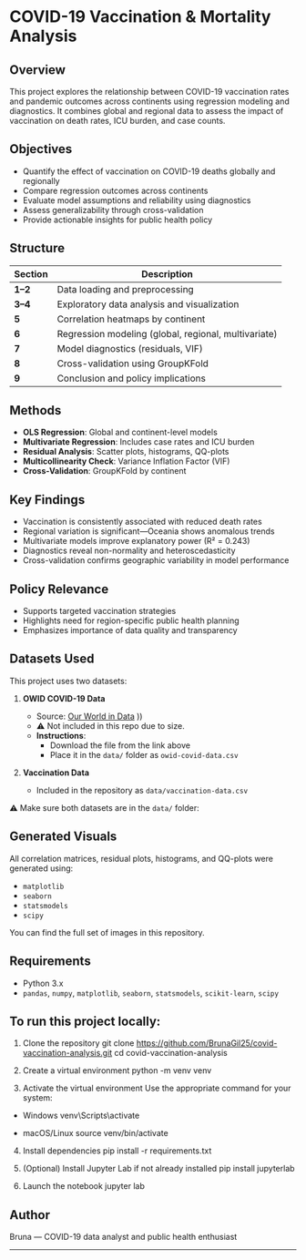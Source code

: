 # COVID-19 Vaccination & Mortality Analysis

## Overview

This project explores the relationship between COVID-19 vaccination rates and pandemic outcomes across continents using regression modeling and diagnostics. It combines global and regional data to assess the impact of vaccination on death rates, ICU burden, and case counts.

## Objectives

- Quantify the effect of vaccination on COVID-19 deaths globally and regionally
- Compare regression outcomes across continents
- Evaluate model assumptions and reliability using diagnostics
- Assess generalizability through cross-validation
- Provide actionable insights for public health policy

## Structure

| Section | Description |
|--------|-------------|
| **1–2** | Data loading and preprocessing |
| **3–4** | Exploratory data analysis and visualization |
| **5**   | Correlation heatmaps by continent |
| **6**   | Regression modeling (global, regional, multivariate) |
| **7**   | Model diagnostics (residuals, VIF) |
| **8**   | Cross-validation using GroupKFold |
| **9**   | Conclusion and policy implications |

## Methods

- **OLS Regression**: Global and continent-level models
- **Multivariate Regression**: Includes case rates and ICU burden
- **Residual Analysis**: Scatter plots, histograms, QQ-plots
- **Multicollinearity Check**: Variance Inflation Factor (VIF)
- **Cross-Validation**: GroupKFold by continent

## Key Findings

- Vaccination is consistently associated with reduced death rates
- Regional variation is significant—Oceania shows anomalous trends
- Multivariate models improve explanatory power (R² = 0.243)
- Diagnostics reveal non-normality and heteroscedasticity
- Cross-validation confirms geographic variability in model performance

## Policy Relevance

- Supports targeted vaccination strategies
- Highlights need for region-specific public health planning
- Emphasizes importance of data quality and transparency

##  Datasets Used

This project uses two datasets:

1. **OWID COVID-19 Data**  
   - Source: [Our World in Data]("https://raw.githubusercontent.com/owid/covid-19-data/master/public/data/owid-covid-data.csv")
))  
   - ⚠️ Not included in this repo due to size.  
   - **Instructions**:  
     - Download the file from the link above  
     - Place it in the `data/` folder as `owid-covid-data.csv`

2. **Vaccination Data**  
   - Included in the repository as `data/vaccination-data.csv`

⚠️ Make sure both datasets are in the `data/` folder:


## Generated Visuals

All correlation matrices, residual plots, histograms, and QQ-plots were generated using:
- `matplotlib`
- `seaborn`
- `statsmodels`
- `scipy`

You can find the full set of images in this repository.

## Requirements

- Python 3.x
- `pandas`, `numpy`, `matplotlib`, `seaborn`, `statsmodels`, `scikit-learn`, `scipy`

## To run this project locally:

1. Clone the repository
git clone https://github.com/BrunaGil25/covid-vaccination-analysis.git
cd covid-vaccination-analysis

2. Create a virtual environment
python -m venv venv

3. Activate the virtual environment
 Use the appropriate command for your system:
 - Windows
   venv\Scripts\activate

- macOS/Linux
  source venv/bin/activate

4. Install dependencies
pip install -r requirements.txt

5. (Optional) Install Jupyter Lab if not already installed
pip install jupyterlab

6. Launch the notebook
jupyter lab


## Author

Bruna — COVID-19 data analyst and public health enthusiast

---




